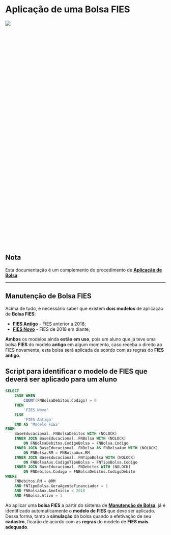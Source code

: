 # Aplicação de uma Bolsa FIES

<div style="height: 700px; overflow-x:scroll;">
    <img src="../aplicacao-de-bolsa-fies.svg" style="max-width: initial;">
</div>

## Nota

Esta documentação é um complemento do procedimento de 
[**Aplicação de Bolsa**](http://conhecimento.fiap.com.br/processos/financeiro/Aplicação%20de%20Bolsas%20em%20Débitos/aplicacao-de-bolsa/).


---------------------------------------------
## Manutenção de Bolsa FIES

Acima de tudo, é necessário saber que existem **dois modelos** de aplicação de 
**Bolsa FIES**:

- [**FIES Antigo**](http://conhecimento.fiap.com.br/processos/financeiro/Aplicação%20de%20uma%20Bolsa%20FIES/aplicacao-de-bolsa-fies-antigo/) - FIES 
anterior a 2018;
- [**FIES Novo**](http://conhecimento.fiap.com.br/processos/financeiro/Aplicação%20de%20uma%20Bolsa%20FIES/aplicacao-de-bolsa-fies-novo/) - FIES de 
2018 em diante;

**Ambos** os modelos ainda **estão em uso**, pois um aluno que já teve uma bolsa 
**FIES** do modelo **antigo** em algum momento, caso receba o direito ao FIES 
novamente, esta bolsa será aplicada de acordo com as regras do **FIES antigo**.

## Script para identificar o modelo de FIES que deverá ser aplicado para um aluno

```sql
SELECT
	CASE WHEN 
		COUNT(FNBolsaDebitos.Codigo) = 0 
	THEN
		'FIES Novo'
	ELSE
		'FIES Antigo'
	END AS 'Modelo FIES'
FROM
	BaseEducacional..FNBolsaDebitos WITH (NOLOCK)
	INNER JOIN BaseEducacional..FNBolsa WITH (NOLOCK)
		ON FNBolsaDebitos.CodigoBolsa = FNBolsa.Codigo
	INNER JOIN BaseEducacional..FNBolsa AS FNBolsaAux WITH (NOLOCK)
		ON FNBolsa.RM = FNBolsaAux.RM
	INNER JOIN BaseEducacional..FNTipoBolsa WITH (NOLOCK)
		ON FNBolsaAux.CodigoTipoBolsa = FNTipoBolsa.Codigo
	INNER JOIN BaseEducacional..FNDebitos WITH (NOLOCK)
		ON FNDebitos.Codigo = FNBolsaDebitos.CodigoDebito
WHERE
	FNDebitos.RM = @RM
	AND FNTipoBolsa.GeraAgenteFinanciador = 1
	AND FNBolsaAux.AnoInicio < 2018
	AND FNBolsa.Ativo = 1
```

Ao aplicar uma **bolsa FIES** a partir do sistema de 
[**Manutenção de Bolsa**](https://gitlab.fiap.com.br/dotnet/Intranet.Bolsa), 
já é identificado automaticamente o **modelo de FIES** que deve ser aplicado. 
Dessa forma, tanto a **simulação** da bolsa quando a efetivação de seu 
**cadastro**, ficarão de acordo com as **regras** do modelo de 
**FIES mais adequado**. 

